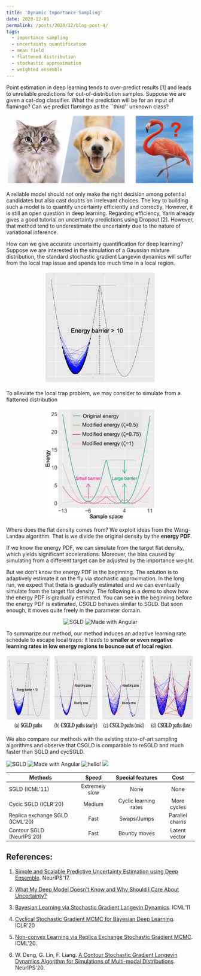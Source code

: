 ```yaml
---
title: 'Dynamic Importance Sampling'
date: 2020-12-01
permalink: /posts/2020/12/blog-post-4/
tags:
  - importance sampling
  - uncertainty quantification
  - mean field
  - flattened distribution
  - stochastic approximation
  - weighted ensemble
---
```


Point estimation in deep learning tends to over-predict results [1] and leads to unreliable predictions for out-of-distribution samples. Suppose we are given a cat-dog classifier. What the prediction will be for an input of flamingo? Can we predict flamingo as the ``third'' unknown class?

<p align="center">
    <img src="/images/cat_dog.png" />
</p>

A reliable model should not only make the right decision among potential candidates but also cast doubts on irrelevant choices. The key to building such a model is to quantify uncertainty efficiently and correctly. However, it is still an open question in deep learning. Regarding efficiency, Yarin already gives a good tutorial on uncertainty predictions using Dropout [2]. However, that method tend to underestimate the uncertainty due to the nature of variational inference. 


How can we give accurate uncertainty quantification for deep learning? Suppose we are interested in the simulation of a Gaussian mixture distribution, the standard stochastic gradient Langevin dynamics will suffer from the local trap issue and spends too much time in a local region.  

<p align="center">
    <img src="/images/original_density.png" width="300" height="300" />
</p>


To alleviate the local trap problem, we may consider to simulate from a flattened distribution

<p align="center">
    <img src="/images/flat_density.png" width="300" height="300" />
</p>

Where does the flat density comes from? We exploit ideas from the Wang-Landau algorithm. That is we divide the original density by the **energy PDF**.

If we know the energy PDF, we can simulate from the target flat density, which yields significant accelerations. Moreover, the bias caused by simulating from a different target can be adjusted by the importance weight.

But we don’t know the energy PDF in the beginning. The solution is to adaptively estimate it on the fly via stochastic approximation. In the long run, we expect that theta is gradually estimated and we can eventually simulate from the target flat density. The following is a demo to show how the energy PDF is gradually estimated. You can see in the beginning before the energy PDF is estimated, CSGLD behaves similar to SGLD. But soon enough, it moves quite freely in the parameter domain.

<p float="left" align="center">
  <img src="/images/CSGLD/CSGLD_with_PDF.gif" width="200" title="SGLD"/>
  <img src="/images/CSGLD/CSGLD_PDF.gif" width="200" alt="Made with Angular" title="Angular" /> 
</p>


To summarize our method, our method induces an adaptive learning rate schedule to escape local traps: it leads to **smaller or even negative learning rates in low energy regions to bounce out of local region**. 

<p align="center">
    <img src="/images/moves.png" width="800" height="200" />
</p>


We also compare our methods with the existing state-of-art sampling algorithms and observe that CSGLD is comparable to reSGLD and much faster than SGLD and cycSGLD.
<p float="left">
  <img src="/images/CSGLD/SGLD.gif" width="185" title="SGLD"/>
  <img src="/images/CSGLD/cycSGLD.gif" width="185" alt="Made with Angular" title="Angular" />
  <img src="/images/CSGLD/reSGLD.gif" width="185" alt="hello!" title="adam solomon's hello"/>
  <img src="/images/CSGLD/CSGLD.gif" width="185" />
</p>

| Methods   |      Speed      | Special features  | Cost |
|----------|:-------------:|:-------------:|:-------------:|
| SGLD (ICML'11) |  Extremely slow | None | None |
| Cycic SGLD (ICLR'20) |    Medium   | Cyclic learning rates  | More cycles |
| Replica exchange SGLD (ICML'20) | Fast | Swaps/Jumps | Parallel chains |
| Contour SGLD (NeurIPS'20) | Fast | Bouncy moves | Latent vector |




## References:

1. [Simple and Scalable Predictive Uncertainty Estimation using Deep Ensemble](https://arxiv.org/pdf/1612.01474.pdf). NeurIPS'17.

2. [What My Deep Model Doesn't Know and Why Should I Care About Uncertainty?](https://www.cs.ox.ac.uk/people/yarin.gal/website/blog_3d801aa532c1ce.html)

3. [Bayesian Learning via Stochastic Gradient Langevin Dynamics](https://pdfs.semanticscholar.org/aeed/631d6a84100b5e9a021ec1914095c66de415.pdf). ICML'11

4. [Cyclical Stochastic Gradient MCMC for Bayesian Deep Learning](https://arxiv.org/pdf/1902.03932.pdf). ICLR'20

5. [Non-convex Learning via Replica Exchange Stochastic Gradient MCMC](https://arxiv.org/pdf/2008.05367.pdf). ICML'20.

6. W. Deng, G. Lin, F. Liang. [A Contour Stochastic Gradient Langevin Dynamics Algorithm for Simulations of Multi-modal Distributions](https://arxiv.org/pdf/2010.09800.pdf). NeurIPS'20.

